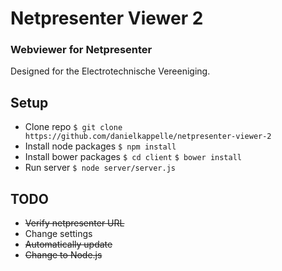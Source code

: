 # Netpresenter Viewer 2
### Webviewer for Netpresenter
Designed for the Electrotechnische Vereeniging.

## Setup
- Clone repo `$ git clone https://github.com/danielkappelle/netpresenter-viewer-2`
- Install node packages `$ npm install`
- Install bower packages
`$ cd client`
`$ bower install`
- Run server `$ node server/server.js`

## TODO
- ~~Verify netpresenter URL~~
- Change settings
- ~~Automatically update~~
- ~~Change to Node.js~~
